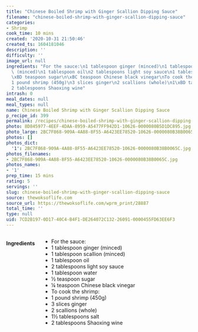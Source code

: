 ```yaml
---
title: "Chinese Boiled Shrimp with Ginger Scallion Dipping Sauce"
filename: "chinese-boiled-shrimp-with-ginger-scallion-dipping-sauce"
categories:
- Shrimp
cook_time: 10 mins
created: '2020-10-31 21:50:46'
created_ts: 1604181046
description: ''
difficulty: ''
image_url: null
ingredients: "For the sauce:\n1 tablespoon ginger (minced)\n1 tablespoon scallion\
  \ (minced)\n1 tablespoon oil\n2 tablespoons light soy sauce\n1 tablespoon water\n\
  \xBD teaspoon sugar\n\xBC teaspoon Chinese black vinegar\nTo cook the shrimp:\n\
  1 pound shrimp (450g)\n3 slices ginger\n2 scallions (whole)\n1\xBD tablespoons salt\n\
  2 tablespoons Shaoxing wine"
intrash: 0
meal_dates: null
meal_types: null
name: Chinese Boiled Shrimp with Ginger Scallion Dipping Sauce
p_recipe_id: 399
permalink: /recipes/chinese-boiled-shrimp-with-ginger-scallion-dipping-sauce
photo: 8D845977-4EEF-4DAA-8959-A5477FF942D1-10626-0000080B5D1DC895.jpg
photo_large: 2BC7F868-909A-4A88-8F55-A6423EE78520-10626-0000080B38B0065C.jpg
photos: []
photos_dict:
  '1': 2BC7F868-909A-4A88-8F55-A6423EE78520-10626-0000080B38B0065C.jpg
photos_filenames:
- 2BC7F868-909A-4A88-8F55-A6423EE78520-10626-0000080B38B0065C.jpg
photos_names:
- '1'
prep_time: 15 mins
rating: 5
servings: ''
slug: chinese-boiled-shrimp-with-ginger-scallion-dipping-sauce
source: thewoksoflife.com
source_url: https://thewoksoflife.com/wprm_print/28887
total_time: ''
type: null
uid: 7CD2B197-0D17-40C4-B4F1-DE264072C132-26091-0000455FD63EE6F3
---
```

<div class="large-8 medium-7 columns" id="writeup">	</div><!-- #writeup -->
</div><!-- #row-one -->
<div class="row" id="row-two">	<div class="medium-4 small-5 columns"><h4 id="ingredients">Ingredients</h4><div class="box box-ingredients content"><ul>
<li>For the sauce:</li>
<li>1 tablespoon ginger (minced)</li>
<li>1 tablespoon scallion (minced)</li>
<li>1 tablespoon oil</li>
<li>2 tablespoons light soy sauce</li>
<li>1 tablespoon water</li>
<li>½ teaspoon sugar</li>
<li>¼ teaspoon Chinese black vinegar</li>
<li>To cook the shrimp:</li>
<li>1 pound shrimp (450g)</li>
<li>3 slices ginger</li>
<li>2 scallions (whole)</li>
<li>1½ tablespoons salt</li>
<li>2 tablespoons Shaoxing wine</li>
</ul>
</div>	</div>	<div class="medium-6 small-7 columns">	</div>	<div class="medium-2 columns" id="photo-sidebar">
